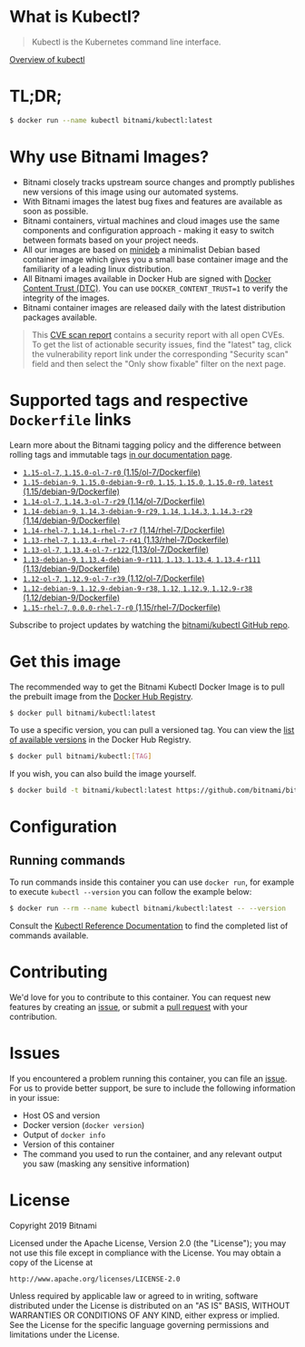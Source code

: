 
# What is Kubectl?

> Kubectl is the Kubernetes command line interface.

[Overview of kubectl](https://kubernetes.io/docs/reference/kubectl/overview/)

# TL;DR;

```bash
$ docker run --name kubectl bitnami/kubectl:latest
```

# Why use Bitnami Images?

* Bitnami closely tracks upstream source changes and promptly publishes new versions of this image using our automated systems.
* With Bitnami images the latest bug fixes and features are available as soon as possible.
* Bitnami containers, virtual machines and cloud images use the same components and configuration approach - making it easy to switch between formats based on your project needs.
* All our images are based on [minideb](https://github.com/bitnami/minideb) a minimalist Debian based container image which gives you a small base container image and the familiarity of a leading linux distribution.
* All Bitnami images available in Docker Hub are signed with [Docker Content Trust (DTC)](https://docs.docker.com/engine/security/trust/content_trust/). You can use `DOCKER_CONTENT_TRUST=1` to verify the integrity of the images.
* Bitnami container images are released daily with the latest distribution packages available.


> This [CVE scan report](https://quay.io/repository/bitnami/kubectl?tab=tags) contains a security report with all open CVEs. To get the list of actionable security issues, find the "latest" tag, click the vulnerability report link under the corresponding "Security scan" field and then select the "Only show fixable" filter on the next page.

# Supported tags and respective `Dockerfile` links

Learn more about the Bitnami tagging policy and the difference between rolling tags and immutable tags [in our documentation page](https://docs.bitnami.com/containers/how-to/understand-rolling-tags-containers/).


* [`1.15-ol-7`, `1.15.0-ol-7-r0` (1.15/ol-7/Dockerfile)](https://github.com/bitnami/bitnami-docker-kubectl/blob/1.15.0-ol-7-r0/1.15/ol-7/Dockerfile)
* [`1.15-debian-9`, `1.15.0-debian-9-r0`, `1.15`, `1.15.0`, `1.15.0-r0`, `latest` (1.15/debian-9/Dockerfile)](https://github.com/bitnami/bitnami-docker-kubectl/blob/1.15.0-debian-9-r0/1.15/debian-9/Dockerfile)
* [`1.14-ol-7`, `1.14.3-ol-7-r29` (1.14/ol-7/Dockerfile)](https://github.com/bitnami/bitnami-docker-kubectl/blob/1.14.3-ol-7-r29/1.14/ol-7/Dockerfile)
* [`1.14-debian-9`, `1.14.3-debian-9-r29`, `1.14`, `1.14.3`, `1.14.3-r29` (1.14/debian-9/Dockerfile)](https://github.com/bitnami/bitnami-docker-kubectl/blob/1.14.3-debian-9-r29/1.14/debian-9/Dockerfile)
* [`1.14-rhel-7`, `1.14.1-rhel-7-r7` (1.14/rhel-7/Dockerfile)](https://github.com/bitnami/bitnami-docker-kubectl/blob/1.14.1-rhel-7-r7/1.14/rhel-7/Dockerfile)
* [`1.13-rhel-7`, `1.13.4-rhel-7-r41` (1.13/rhel-7/Dockerfile)](https://github.com/bitnami/bitnami-docker-kubectl/blob/1.13.4-rhel-7-r41/1.13/rhel-7/Dockerfile)
* [`1.13-ol-7`, `1.13.4-ol-7-r122` (1.13/ol-7/Dockerfile)](https://github.com/bitnami/bitnami-docker-kubectl/blob/1.13.4-ol-7-r122/1.13/ol-7/Dockerfile)
* [`1.13-debian-9`, `1.13.4-debian-9-r111`, `1.13`, `1.13.4`, `1.13.4-r111` (1.13/debian-9/Dockerfile)](https://github.com/bitnami/bitnami-docker-kubectl/blob/1.13.4-debian-9-r111/1.13/debian-9/Dockerfile)
* [`1.12-ol-7`, `1.12.9-ol-7-r39` (1.12/ol-7/Dockerfile)](https://github.com/bitnami/bitnami-docker-kubectl/blob/1.12.9-ol-7-r39/1.12/ol-7/Dockerfile)
* [`1.12-debian-9`, `1.12.9-debian-9-r38`, `1.12`, `1.12.9`, `1.12.9-r38` (1.12/debian-9/Dockerfile)](https://github.com/bitnami/bitnami-docker-kubectl/blob/1.12.9-debian-9-r38/1.12/debian-9/Dockerfile)
* [`1.15-rhel-7`, `0.0.0-rhel-7-r0` (1.15/rhel-7/Dockerfile)](https://github.com/bitnami/bitnami-docker-kubectl/blob/0.0.0-rhel-7-r0/1.15/rhel-7/Dockerfile)

Subscribe to project updates by watching the [bitnami/kubectl GitHub repo](https://github.com/bitnami/bitnami-docker-kubectl).

# Get this image

The recommended way to get the Bitnami Kubectl Docker Image is to pull the prebuilt image from the [Docker Hub Registry](https://hub.docker.com/r/bitnami/kubectl).

```bash
$ docker pull bitnami/kubectl:latest
```

To use a specific version, you can pull a versioned tag. You can view the [list of available versions](https://hub.docker.com/r/bitnami/kubectl/tags/) in the Docker Hub Registry.

```bash
$ docker pull bitnami/kubectl:[TAG]
```

If you wish, you can also build the image yourself.

```bash
$ docker build -t bitnami/kubectl:latest https://github.com/bitnami/bitnami-docker-kubectl.git
```

# Configuration

## Running commands

To run commands inside this container you can use `docker run`, for example to execute `kubectl --version` you can follow the example below:

```bash
$ docker run --rm --name kubectl bitnami/kubectl:latest -- --version
```

Consult the [Kubectl Reference Documentation](https://kubernetes.io/docs/reference/generated/kubectl/kubectl-commands) to find the completed list of commands available.

# Contributing

We'd love for you to contribute to this container. You can request new features by creating an [issue](https://github.com/bitnami/bitnami-docker-kubectl/issues), or submit a [pull request](https://github.com/bitnami/bitnami-docker-kubectl/pulls) with your contribution.

# Issues

If you encountered a problem running this container, you can file an [issue](https://github.com/bitnami/bitnami-docker-kubectl/issues). For us to provide better support, be sure to include the following information in your issue:

- Host OS and version
- Docker version (`docker version`)
- Output of `docker info`
- Version of this container
- The command you used to run the container, and any relevant output you saw (masking any sensitive information)

# License

Copyright 2019 Bitnami

Licensed under the Apache License, Version 2.0 (the "License");
you may not use this file except in compliance with the License.
You may obtain a copy of the License at

    http://www.apache.org/licenses/LICENSE-2.0

Unless required by applicable law or agreed to in writing, software
distributed under the License is distributed on an "AS IS" BASIS,
WITHOUT WARRANTIES OR CONDITIONS OF ANY KIND, either express or implied.
See the License for the specific language governing permissions and
limitations under the License.
